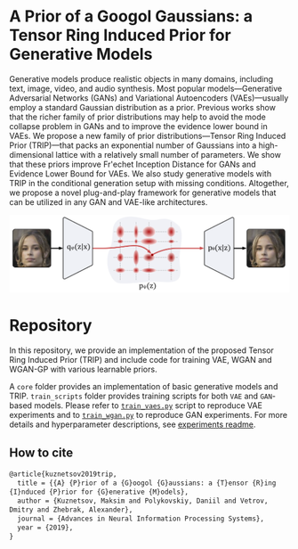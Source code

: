 # A Prior of a Googol Gaussians: a Tensor Ring Induced Prior for Generative Models

Generative models produce realistic objects in many domains, including text, image, video, and audio synthesis. Most popular models—Generative Adversarial Networks (GANs) and Variational Autoencoders (VAEs)—usually employ a standard Gaussian distribution as a prior. Previous works show that the richer family of prior distributions may help to avoid the mode collapse problem in GANs and to improve the evidence lower bound in VAEs. We propose a new family of prior distributions—Tensor Ring Induced Prior (TRIP)—that packs an exponential number of Gaussians into a high-dimensional lattice with a relatively small number of parameters. We show that these priors improve Fr\'echet Inception Distance for GANs and Evidence Lower Bound for VAEs. We also study generative models with TRIP in the conditional generation setup with missing conditions. Altogether, we propose a novel plug-and-play framework for generative models that can be utilized in any GAN and VAE-like architectures.

![gan-trip](images/VAE-TRIP.png)

# Repository

In this repository, we provide an implementation of the proposed Tensor Ring Induced Prior (TRIP) 
and include code for training VAE, WGAN and WGAN-GP with various learnable priors. 

A `core` folder provides an implementation of basic generative models and TRIP. `train_scripts` folder provides training scripts for both `VAE` and `GAN`-based models. Please refer to [`train_vaes.py`](./train_scripts/train_vaes.py) script to reproduce VAE experiments and to [`train_wgan.py`](./train_scripts/train_wgan.py) to reproduce GAN experiments. For more details and hyperparameter descriptions, see [experiments readme](./train_scripts).


## How to cite

```
@article{kuznetsov2019trip,
  title = {{A} {P}rior of a {G}oogol {G}aussians: a {T}ensor {R}ing {I}nduced {P}rior for {G}enerative {M}odels},
  author = {Kuznetsov, Maksim and Polykovskiy, Daniil and Vetrov, Dmitry and Zhebrak, Alexander},
  journal = {Advances in Neural Information Processing Systems},
  year = {2019},
}
```
